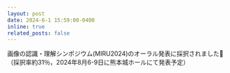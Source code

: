 ```yaml
---
layout: post
date: 2024-6-1 15:59:00-0400
inline: true
related_posts: false
---
```


画像の認識・理解シンポジウム(MIRU2024)のオーラル発表に採択されました🎉　
（採択率約31％，2024年8月6-9日に熊本城ホールにて発表予定）
